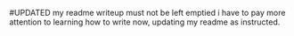 #UPDATED my readme writeup must not be left emptied
i have to pay more attention to learning how to write 
now, updating my readme as instructed.
